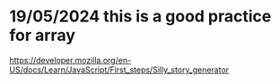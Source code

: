 # 19/05/2024 this is a good practice for array
https://developer.mozilla.org/en-US/docs/Learn/JavaScript/First_steps/Silly_story_generator

